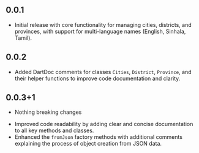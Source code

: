 ## 0.0.1

- Initial release with core functionality for managing cities, districts, and provinces, with support for multi-language names (English, Sinhala, Tamil).

## 0.0.2

- Added DartDoc comments for classes `Cities`, `District`, `Province`, and their helper functions to improve code documentation and clarity.

## 0.0.3+1

* Nothing breaking changes
- Improved code readability by adding clear and concise documentation to all key methods and classes.
- Enhanced the `fromJson` factory methods with additional comments explaining the process of object creation from JSON data.

